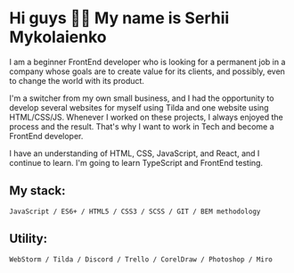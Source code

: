 # Hi guys 👋🏻 My name is Serhii Mykolaienko
I am a beginner FrontEnd developer who is looking for a permanent job in a company whose goals are to create value for its clients, and possibly, even to change the world with its product. 

I'm a switcher from my own small business, and I had the opportunity to develop several websites for myself using Tilda and one website using HTML/CSS/JS. 
Whenever I worked on these projects, I always enjoyed the process and the result. That's why I want to work in Tech and become a FrontEnd developer.

I have an understanding of HTML, CSS, JavaScript, and React, and I continue to learn. I'm going to learn TypeScript and FrontEnd testing.

## My stack:
    JavaScript / ES6+ / HTML5 / CSS3 / SCSS / GIT / BEM methodology

## Utility:
    WebStorm / Tilda / Discord / Trello / CorelDraw / Photoshop / Miro
